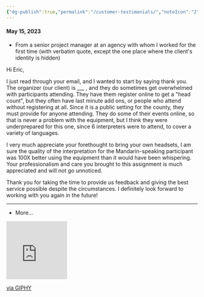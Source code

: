 ```yaml
---
{"dg-publish":true,"permalink":"/customer-testimonials/","noteIcon":"2"}
---
```


#### May 15, 2023
- From a senior project manager at an agency with whom I worked for the first time (with verbatim quote, except the one place where the client's identity is hidden)
 
Hi Eric,  

I just read through your email, and I wanted to start by saying thank you. The organizer (our client) is ___ , and they do sometimes get overwhelmed with participants attending. They have them register online to get a "head count", but they often have last minute add ons, or people who attend without registering at all. Since it is a public setting for the county, they must provide for anyone attending. They do some of their events online, so that is never a problem with the equipment, but I think they were underprepared for this one, since 6 interpreters were to attend, to cover a variety of languages. 

I very much appreciate your forethought to bring your own headsets, I am sure the quality of the interpretation for the Mandarin-speaking participant was 100X better using the equipment than it would have been whispering. Your professionalism and care you brought to this assignment is much appreciated and will not go unnoticed.
  
Thank you for taking the time to provide us feedback and giving the best service possible despite the circumstances. I definitely look forward to working with you again in the future!

---
- More...

<iframe src="https://giphy.com/embed/Y3SxlCzNVV52z39d9p" width="160" height="153" frameBorder="0" class="giphy-embed" allowFullScreen></iframe><p><a href="https://giphy.com/gifs/logan-miller-elizabeth-designs-Y3SxlCzNVV52z39d9p">via GIPHY</a></p>